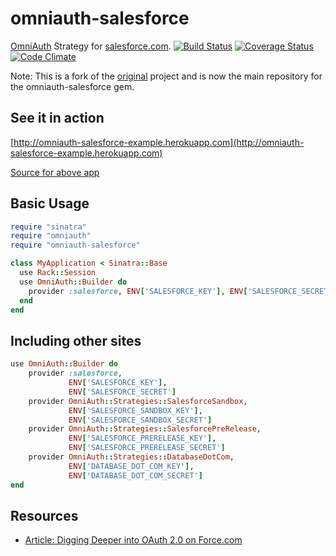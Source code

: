 # omniauth-salesforce

[OmniAuth](https://github.com/intridea/omniauth) Strategy for [salesforce.com](salesforce.com).
[![Build Status](https://travis-ci.org/dotpromo/omniauth-salesforce.svg?branch=master)](https://travis-ci.org/dotpromo/omniauth-salesforce)
[![Coverage Status](https://coveralls.io/repos/dotpromo/omniauth-salesforce/badge.png)](https://coveralls.io/r/dotpromo/omniauth-salesforce)[![Code Climate](https://codeclimate.com/github/dotpromo/omniauth-salesforce.png)](https://codeclimate.com/github/dotpromo/omniauth-salesforce)

Note: This is a fork of the [original](https://github.com/richardvanhook/omniauth-salesforce) project and is now the main repository for the omniauth-salesforce gem.

## See it in action

[http://omniauth-salesforce-example.herokuapp.com](http://omniauth-salesforce-example.herokuapp.com)

[Source for above app](https://github.com/richardvanhook/omniauth-salesforce-example)

## Basic Usage

```ruby
require "sinatra"
require "omniauth"
require "omniauth-salesforce"

class MyApplication < Sinatra::Base
  use Rack::Session
  use OmniAuth::Builder do
    provider :salesforce, ENV['SALESFORCE_KEY'], ENV['SALESFORCE_SECRET']
  end
end
```

## Including other sites

```ruby
use OmniAuth::Builder do
    provider :salesforce, 
             ENV['SALESFORCE_KEY'], 
             ENV['SALESFORCE_SECRET']
    provider OmniAuth::Strategies::SalesforceSandbox, 
             ENV['SALESFORCE_SANDBOX_KEY'], 
             ENV['SALESFORCE_SANDBOX_SECRET']
    provider OmniAuth::Strategies::SalesforcePreRelease, 
             ENV['SALESFORCE_PRERELEASE_KEY'], 
             ENV['SALESFORCE_PRERELEASE_SECRET']
    provider OmniAuth::Strategies::DatabaseDotCom, 
             ENV['DATABASE_DOT_COM_KEY'], 
             ENV['DATABASE_DOT_COM_SECRET']
end
```

## Resources

* [Article: Digging Deeper into OAuth 2.0 on Force.com](http://wiki.developerforce.com/index.php/Digging_Deeper_into_OAuth_2.0_on_Force.com)
